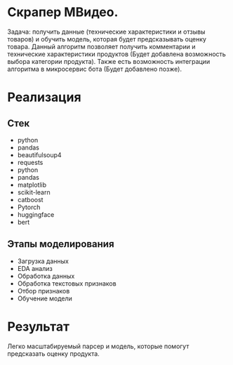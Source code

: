 # Скрапер МВидео.
Задача: получить данные (технические характеристики и отзывы товаров) и обучить модель, которая будет предсказывать оценку товара. Данный алгоритм позволяет получить комментарии и технические характеристики продуктов (Будет добавлена возможность выбора категории продукта). Также есть возможность интеграции алгоритма в микросервис бота (Будет добавлено позже).
# Реализация
## Стек
 + python
 + pandas
 + beautifulsoup4
 + requests
 + python
 + pandas
 + matplotlib
 + scikit-learn
 + catboost
 + Pytorch
 + huggingface
 + bert
## Этапы моделирования
  * Загрузка данных
  * EDA анализ
  * Обработка данных
  * Обработка текстовых признаков
  * Отбор признаков
  * Обучение модели
# Результат
Легко масштабируемый парсер и модель, которые помогут предсказать оценку продукта.

